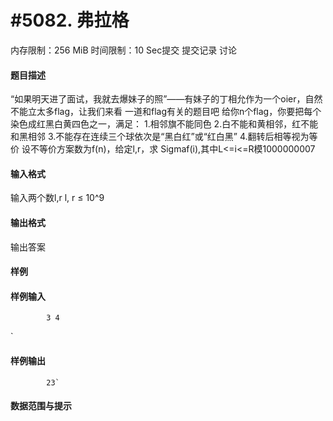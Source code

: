 
# #5082. 弗拉格
内存限制：256 MiB 时间限制：10 Sec提交 提交记录 讨论
#### 题目描述
“如果明天进了面试，我就去爆妹子的照”——有妹子的丁相允作为一个oier，自然不能立太多flag，让我们来看
一道和flag有关的题目吧
给你n个flag，你要把每个染色成红黑白黄四色之一，满足：
1.相邻旗不能同色
2.白不能和黄相邻，红不能和黑相邻
3.不能存在连续三个球依次是“黑白红”或“红白黑”
4.翻转后相等视为等价
设不等价方案数为f(n)，给定l,r，求
Sigmaf(i),其中L<=i<=R模1000000007

#### 输入格式
输入两个数l,r
l, r ≤ 10^9

#### 输出格式
输出答案

#### 样例

#### 样例输入

			3 4
`
#### 样例输出

			23`
#### 数据范围与提示

